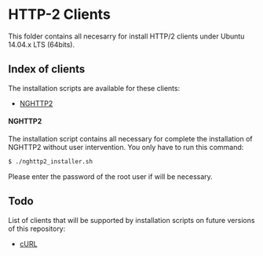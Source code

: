 # HTTP-2 Clients

This folder contains all necesarry for install HTTP/2 clients under Ubuntu 14.04.x LTS (64bits).

## Index of clients
The installation scripts are available for these clients:

- [NGHTTP2](https://nghttp2.org/)


#### NGHTTP2

The installation script contains all necessary for complete the installation of NGHTTP2 without user intervention. You only have to run this command:

```sh
$ ./nghttp2_installer.sh
```

Please enter  the password of the root user if will be necessary.

## Todo
List of clients that will be supported by installation scripts on future versions of this repository:

- [cURL](http://curl.haxx.se/)
